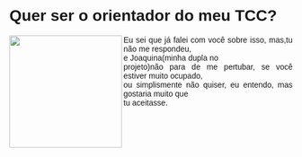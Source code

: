<!DOCTYPE html>
<html>
  <head>
  </head>
    <body>
      <style>
        body{
        background-color(grey);
        }
         #titulo{
        font-family:arial;
        background-color(grey);
        }
        #paragrafo{
        font-family:arial;
        fonte-size:20px;
       }
      </style>
      <h1 id="titulo">Quer ser o orientador do meu TCC? </h1>
      <img src="https://media1.tenor.com/images/9187a7bea0600ed2ae6a9cddfa4e906f/tenor.gif?itemid=5751222" width="200px" height="200px" align="left"/>
      <p id="paragrafo" align="justify">Eu sei que já falei com você sobre isso, mas,tu 
                        não me respondeu,<br>
                        e Joaquina(minha dupla no<br>
                        projeto)não para de me pertubar, se você estiver muito ocupado,<br>
                        ou simplismente não quiser, eu entendo, mas gostaria muito que<br>
                        tu aceitasse.</p>  
    </body>
<html>  
